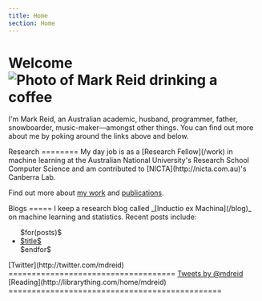 ```yaml
---
title: Home
section: Home
---
```


# Welcome   ![Photo of Mark Reid drinking a coffee](/pics/mark_reid.jpg)

I'm Mark Reid, an Australian academic, husband, programmer, father, 
snowboarder, music-maker—amongst other things. You can find out more about 
me by poking around the links above and below.

<div class="section">
Research
========
My day job is as a [Research Fellow](/work) in machine learning at 
the Australian National University's Research School Computer Science
and am contributed to [NICTA](http://nicta.com.au)'s Canberra Lab.

Find out more about [my work](/work) and [publications](/work/pubs).
</div>

<div class="section">
Blogs
=====
I keep a research blog called _[Inductio ex Machina](/blog)_ on 
machine learning and statistics.
Recent posts include:

<ul>
$for(posts)$
  <li><a href="$url$" title="$excerpt$">$title$</a></li>
$endfor$
</ul>

</div>

<div class="section">
[Twitter](http://twitter.com/mdreid)
====================================
 <a class="twitter-timeline" href="https://twitter.com/mdreid" height="2em" data-widget-id="364574639483129859" data-chrome="nofooter noborders noheader noscrollbar transparent" data-tweet-limit="1" data-show-replies="false">Tweets by @mdreid</a>
 <script>!function(d,s,id){var js,fjs=d.getElementsByTagName(s)[0],p=/^http:/.test(d.location)?'http':'https';if(!d.getElementById(id)){js=d.createElement(s);js.id=id;js.src=p+"://platform.twitter.com/widgets.js";fjs.parentNode.insertBefore(js,fjs);}}(document,"script","twitter-wjs");</script>


</div>

<div class="section">
[Reading](http://librarything.com/home/mdreid)
==============================================

<script type="text/javascript" src="http://www.librarything.com/jswidget.php?reporton=mdreid&show=recent&header=&num=8&covers=small&text=title&tag=show&css=0&style=2&version=1"> </script>
</div>


